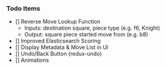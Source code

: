 ### Todo Items
- [] Reverse Move Lookup Function
	- Inputs: destination square, piece type (e.g. f6, Knight)
	- Output: square piece started move from (e.g. b8)
- [] Improved Elasticsearch Scoring
- [] Display Metadata & Move List in UI
- [] Undo/Back Button (redux-undo)
- [] Animations
